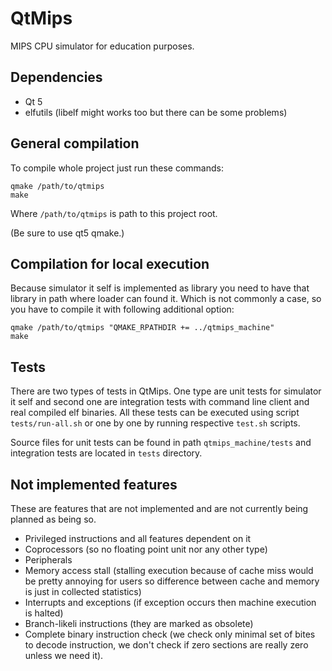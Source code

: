 QtMips
======
MIPS CPU simulator for education purposes.

Dependencies
------------
* Qt 5
* elfutils (libelf might works too but there can be some problems)

General compilation
-------------------
To compile whole project just run these commands:
```
qmake /path/to/qtmips
make
```
Where `/path/to/qtmips` is path to this project root.

(Be sure to use qt5 qmake.)

Compilation for local execution
-------------------------------
Because simulator it self is implemented as library you need to have that library
in path where loader can found it. Which is not commonly a case, so you have to
compile it with following additional option:
```
qmake /path/to/qtmips "QMAKE_RPATHDIR += ../qtmips_machine"
make
```

Tests
-----
There are two types of tests in QtMips. One type are unit tests for simulator it
self and second one are integration tests with command line client and real
compiled elf binaries. All these tests can be executed using script
`tests/run-all.sh` or one by one by running respective `test.sh` scripts.

Source files for unit tests can be found in path `qtmips_machine/tests` and
integration tests are located in `tests` directory.

Not implemented features
------------------------
These are features that are not implemented and are not currently being planned as
being so.

* Privileged instructions and all features dependent on it
* Coprocessors (so no floating point unit nor any other type)
* Peripherals
* Memory access stall (stalling execution because of cache miss would be pretty
  annoying for users so difference between cache and memory is just in collected
  statistics)
* Interrupts and exceptions (if exception occurs then machine execution is halted)
* Branch-likeli instructions (they are marked as obsolete)
* Complete binary instruction check (we check only minimal set of bites to decode
  instruction, we don't check if zero sections are really zero unless we need it).
